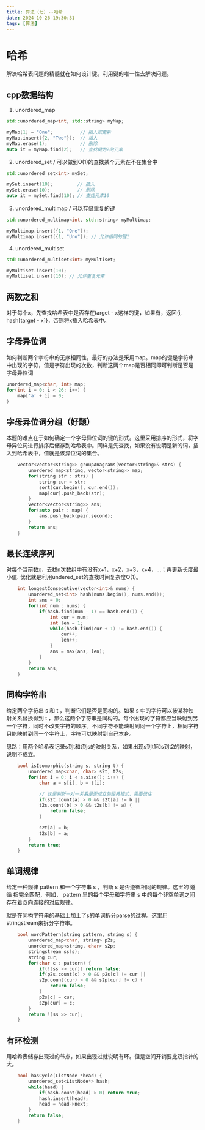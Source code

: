 ```yaml
---
title: 算法（七）--哈希
date: 2024-10-26 19:30:31
tags: [算法]
---
```


# 哈希 

解决哈希表问题的精髓就在如何设计键。利用键的唯一性去解决问题。

## cpp数据结构
1. unordered_map

```cpp
std::unordered_map<int, std::string> myMap;

myMap[1] = "One";          // 插入或更新
myMap.insert({2, "Two"});  // 插入
myMap.erase(1);            // 删除
auto it = myMap.find(2);   // 查找键为2的元素
```

2. unordered_set / 可以做到O(1)的查找某个元素在不在集合中

```cpp
std::unordered_set<int> mySet;

mySet.insert(10);         // 插入
mySet.erase(10);          // 删除
auto it = mySet.find(10); // 查找元素10
```

3. unordered_multimap / 可以存储重复的键

```cpp
std::unordered_multimap<int, std::string> myMultimap;

myMultimap.insert({1, "One"});
myMultimap.insert({1, "Uno"}); // 允许相同的键1
```

4. unordered_multiset

```cpp
std::unordered_multiset<int> myMultiset;

myMultiset.insert(10);
myMultiset.insert(10); // 允许重复元素
```
## 两数之和

对于每个x，先查找哈希表中是否存在target - x这样的键，如果有，返回{i, hash[target - x]}，否则将x插入哈希表中。

## 字母异位词
如何判断两个字符串的无序相同性，最好的办法是采用map。map的键是字符串中出现的字符，值是字符出现的次数，判断这两个map是否相同即可判断是否是字母异位词
```cpp
unordered_map<char, int> map;
for(int i = 0; i < 26; i++) {
    map['a' + i] = 0;
}
```

## 字母异位词分组（好题）
本题的难点在于如何确定一个字母异位词的键的形式。这里采用排序的形式，将字母异位词进行排序后储存到哈希表中。同样是先查找，如果没有说明是新的词，插入到哈希表中，值就是该异位词的集合。

```cpp
    vector<vector<string>> groupAnagrams(vector<string>& strs) {
        unordered_map<string, vector<string>> map;
        for(string str : strs) {
            string cur = str;
            sort(cur.begin(), cur.end());
            map[cur].push_back(str);
        } 
        vector<vector<string>> ans;
        for(auto pair : map) {
            ans.push_back(pair.second);
        }
        return ans;
    }
```

## 最长连续序列

对每个当前数x，去找n次数组中有没有x+1，x+2，x+3，x+4，...；再更新长度最小值.
优化就是利用undered_set的查找时间复杂度O(1)。

```cpp
    int longestConsecutive(vector<int>& nums) {
        unordered_set<int> hash(nums.begin(), nums.end());
        int ans = 0;
        for(int num : nums) {
            if(hash.find(num - 1) == hash.end()) {
                int cur = num;
                int len = 1;
                while(hash.find(cur + 1) != hash.end()) {
                    cur++;
                    len++;
                }
                ans = max(ans, len);
            }
        }
        return ans;
    }
```

## 同构字符串

给定两个字符串 s 和 t ，判断它们是否是同构的。如果 s 中的字符可以按某种映射关系替换得到 t ，那么这两个字符串是同构的。每个出现的字符都应当映射到另一个字符，同时不改变字符的顺序。不同字符不能映射到同一个字符上，相同字符只能映射到同一个字符上，字符可以映射到自己本身。

思路：用两个哈希表记录s到t和t到s的映射关系，如果出现s到t1和s到t2的映射，说明不成立。
```cpp
    bool isIsomorphic(string s, string t) {
        unordered_map<char, char> s2t, t2s;
        for(int i = 0; i < s.size(); i++) {
            char a = s[i], b = t[i];

            // 这是判断一对一关系是否成立的经典模式，需要记住
            if(s2t.count(a) > 0 && s2t[a] != b ||
            t2s.count(b) > 0 && t2s[b] != a) {
                return false;
            }

            s2t[a] = b;
            t2s[b] = a;
        }
        return true;
    }
```

## 单词规律
给定一种规律 pattern 和一个字符串 s ，判断 s 是否遵循相同的规律。这里的 遵循 指完全匹配，例如， pattern 里的每个字母和字符串 s 中的每个非空单词之间存在着双向连接的对应规律。

就是在同构字符串的基础上加上了s的单词拆分parse的过程。这里用stringstream来拆分字符串。

```cpp
    bool wordPattern(string pattern, string s) {
        unordered_map<char, string> p2s;
        unordered_map<string, char> s2p;
        stringstream ss(s);
        string cur;
        for(char c : pattern) {
            if(!(ss >> cur)) return false;
            if(p2s.count(c) > 0 && p2s[c] != cur ||
            s2p.count(cur) > 0 && s2p[cur] != c) {
                return false;
            }
            p2s[c] = cur;
            s2p[cur] = c;
        }
        return !(ss >> cur);
    }
```

## 有环检测

用哈希表储存出现过的节点，如果出现过就说明有环。但是空间开销要比双指针的大。

```cpp
    bool hasCycle(ListNode *head) {
        unordered_set<ListNode*> hash;
        while(head) {
            if(hash.count(head) > 0) return true;
            hash.insert(head);
            head = head->next;
        }
        return false;
    }
```